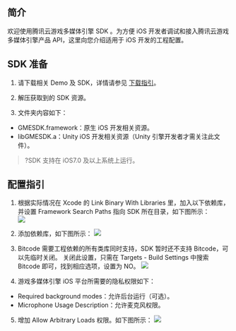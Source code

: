## 简介
欢迎使用腾讯云游戏多媒体引擎 SDK 。为方便 iOS 开发者调试和接入腾讯云游戏多媒体引擎产品 API，这里向您介绍适用于 iOS 开发的工程配置。

## SDK 准备
1. 请下载相关 Demo 及 SDK，详情请参见 [下载指引](https://cloud.tencent.com/document/product/607/18521)。

2. 解压获取到的 SDK 资源。

3. 文件夹内容如下：
 - GMESDK.framework：原生 iOS 开发相关资源。
 - libGMESDK.a：Unity iOS 开发相关资源（Unity 引擎开发者才需关注此文件）。


>?SDK 支持在 iOS7.0 及以上系统上运行。


## 配置指引

1. 根据实际情况在 Xcode 的 Link Binary With Libraries 里，加入以下依赖库，并设置 Framework Search Paths 指向 SDK 所在目录，如下图所示：  
![](https://main.qcloudimg.com/raw/52279cead356362dce146ebb013a25d6.png)

2. 添加依赖库，如下图所示：
![](https://main.qcloudimg.com/raw/b6156b8c7a596248c148607070e38f67.png)

3. Bitcode 需要工程依赖的所有类库同时支持，SDK 暂时还不支持 Bitcode，可以先临时关闭。
关闭此设置，只需在 Targets - Build Settings 中搜索 Bitcode 即可，找到相应选项，设置为 NO。
![](https://main.qcloudimg.com/raw/82c628e8a7d9a4bebc842c8545d9563a.png)

4. 游戏多媒体引擎 iOS 平台所需要的隐私权限如下：
 - Required background modes：允许后台运行（可选）。
 - Microphone Usage Description：允许麦克风权限。
 
5. 增加 Allow Arbitrary Loads 权限。如下图所示：
![](https://main.qcloudimg.com/raw/1aebf9111fd95e3e6b6fb4eb08193a26.png)
